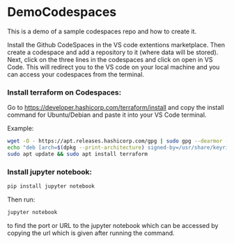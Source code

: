 # DemoCodespaces
This is a demo of a sample codespaces repo and how to create it.

Install the Github CodeSpaces in the VS code extentions marketplace. Then create a codespace and add a repository to it (where data will be stored). Next, click on the three lines in the codespaces and click on open in VS Code. This will redirect you to the VS code on your local machine and you can access your codespaces from the terminal.

### Install terraform on Codespaces:

Go to https://developer.hashicorp.com/terraform/install and copy the install command for Ubuntu/Debian and paste it into your VS Code terminal.

Example:
```bash
wget -O - https://apt.releases.hashicorp.com/gpg | sudo gpg --dearmor -o /usr/share/keyrings/hashicorp-archive-keyring.gpg
echo "deb [arch=$(dpkg --print-architecture) signed-by=/usr/share/keyrings/hashicorp-archive-keyring.gpg] https://apt.releases.hashicorp.com $(lsb_release -cs) main" | sudo tee /etc/apt/sources.list.d/hashicorp.list
sudo apt update && sudo apt install terraform
```

### Install jupyter notebook:
```bash
pip install jupyter notebook
```
Then run:
```bash
jupyter notebook
```
to find the port or URL to the jupyter notebook which can be accessed by copying the url which is given after running the command.
